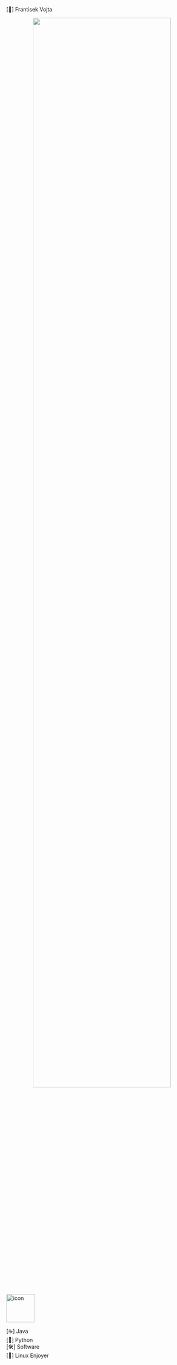 [👋] Frantisek Vojta

<p align="center">
  <img src="https://user-images.githubusercontent.com/74038190/240906093-9be4d344-6782-461a-b5a6-32a07bf7b34e.gif" style="width: 85%; height: 85%;" >
</p>
<br><br>
<img src="https://techstack-generator.vercel.app/java-icon.svg" alt="icon" style="width: 74px; height: 74px;" />

[☕] Java                                      
[🐍] Python        
[🛠️] Software           
[🐧] Linux Enjoyer
